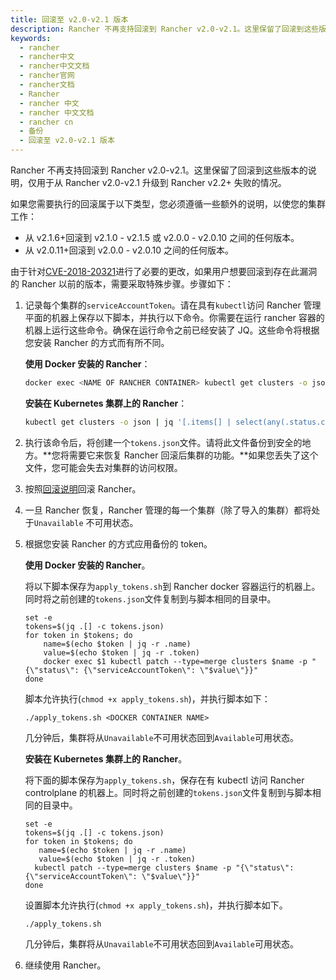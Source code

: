 ```yaml
---
title: 回滚至 v2.0-v2.1 版本
description: Rancher 不再支持回滚到 Rancher v2.0-v2.1。这里保留了回滚到这些版本的说明，仅用于从 Rancher v2.0-v2.1 升级到 Rancher v2.2+ 失败的情况。
keywords:
  - rancher
  - rancher中文
  - rancher中文文档
  - rancher官网
  - rancher文档
  - Rancher
  - rancher 中文
  - rancher 中文文档
  - rancher cn
  - 备份
  - 回滚至 v2.0-v2.1 版本
---
```


Rancher 不再支持回滚到 Rancher v2.0-v2.1。这里保留了回滚到这些版本的说明，仅用于从 Rancher v2.0-v2.1 升级到 Rancher v2.2+ 失败的情况。

如果您需要执行的回滚属于以下类型，您必须遵循一些额外的说明，以使您的集群工作：

- 从 v2.1.6+回滚到 v2.1.0 - v2.1.5 或 v2.0.0 - v2.0.10 之间的任何版本。
- 从 v2.0.11+回滚到 v2.0.0 - v2.0.10 之间的任何版本。

由于针对[CVE-2018-20321](https://cve.mitre.org/cgi-bin/cvename.cgi?name=CVE-2018-20321)进行了必要的更改，如果用户想要回滚到存在此漏洞的 Rancher 以前的版本，需要采取特殊步骤。步骤如下：

1. 记录每个集群的`serviceAccountToken`。请在具有`kubectl`访问 Rancher 管理平面的机器上保存以下脚本，并执行以下命令。你需要在运行 rancher 容器的机器上运行这些命令。确保在运行命令之前已经安装了 JQ。这些命令将根据您安装 Rancher 的方式而有所不同。

   **使用 Docker 安装的 Rancher**：

   ```bash
   docker exec <NAME OF RANCHER CONTAINER> kubectl get clusters -o json | jq '[. items[] | select(any(.status.conditions[]; .type == "ServiceAccountMigrated")) | {name: .metadata.name, token: .status.serviceAccountToken}]' > tokens.json。
   ```

   **安装在 Kubernetes 集群上的 Rancher**：

   ```bash
   kubectl get clusters -o json | jq '[.items[] | select(any(.status.conditions[]; .type == "ServiceAccountMigrated")) | {name: .metadata.name, token: .status.serviceAccountToken}]' > tokens.json
   ```

2. 执行该命令后，将创建一个`tokens.json`文件。请将此文件备份到安全的地方。**您将需要它来恢复 Rancher 回滚后集群的功能。**如果您丢失了这个文件，您可能会失去对集群的访问权限。

3. 按照[回滚说明](/docs/rancher2/installation/install-rancher-on-k8s/rollbacks/_index)回滚 Rancher。

4. 一旦 Rancher 恢复，Rancher 管理的每一个集群（除了导入的集群）都将处于`Unavailable` 不可用状态。

5. 根据您安装 Rancher 的方式应用备份的 token。

   **使用 Docker 安装的 Rancher**。

   将以下脚本保存为`apply_tokens.sh`到 Rancher docker 容器运行的机器上。同时将之前创建的`tokens.json`文件复制到与脚本相同的目录中。

   ```
   set -e
   tokens=$(jq .[] -c tokens.json)
   for token in $tokens; do
       name=$(echo $token | jq -r .name)
       value=$(echo $token | jq -r .token)
       docker exec $1 kubectl patch --type=merge clusters $name -p "{\"status\": {\"serviceAccountToken\": \"$value\"}}"
   done
   ```

   脚本允许执行(`chmod +x apply_tokens.sh`)，并执行脚本如下：

   ```
   ./apply_tokens.sh <DOCKER CONTAINER NAME>
   ```

   几分钟后，集群将从`Unavailable`不可用状态回到`Available`可用状态。

   **安装在 Kubernetes 集群上的 Rancher**。

   将下面的脚本保存为`apply_tokens.sh`，保存在有 kubectl 访问 Rancher controlplane 的机器上。同时将之前创建的`tokens.json`文件复制到与脚本相同的目录中。

   ```
   set -e
   tokens=$(jq .[] -c tokens.json)
   for token in $tokens; do
      name=$(echo $token | jq -r .name)
      value=$(echo $token | jq -r .token)
     kubectl patch --type=merge clusters $name -p "{\"status\": {\"serviceAccountToken\": \"$value\"}}"
   done
   ```

   设置脚本允许执行(`chmod +x apply_tokens.sh`)，并执行脚本如下。

   ```
   ./apply_tokens.sh
   ```

   几分钟后，集群将从`Unavailable`不可用状态回到`Available`可用状态。

6. 继续使用 Rancher。
